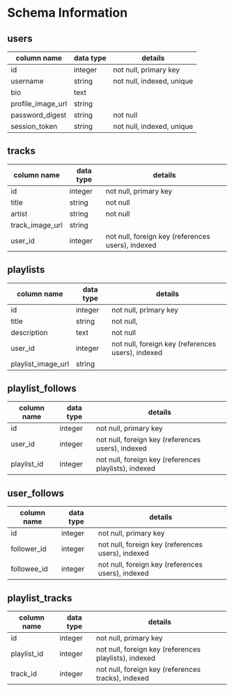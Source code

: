 # Schema Information

## users
column name     | data type | details
----------------|-----------|-----------------------
id              | integer   | not null, primary key
username        | string    | not null, indexed, unique
bio             | text      | 
profile_image_url   | string    | 
password_digest | string    | not null
session_token   | string    | not null, indexed, unique

## tracks
column name | data type | details
------------|-----------|-----------------------
id          | integer   | not null, primary key
title       | string    | not null
artist      | string    | not null
track_image_url   | string    | 
user_id     | integer   | not null, foreign key (references users), indexed


## playlists
column name | data type | details
------------|-----------|-----------------------
id          | integer   | not null, primary key
title       | string    | not null, 
description | text      | not null
user_id     | integer   | not null, foreign key (references users), indexed
playlist_image_url   | string    | 

## playlist_follows
column name | data type | details
------------|-----------|-----------------------
id          | integer   | not null, primary key
user_id     | integer    | not null, foreign key (references users), indexed
playlist_id | integer   | not null, foreign key (references playlists), indexed


## user_follows
column name | data type | details
------------|-----------|-----------------------
id          | integer   | not null, primary key
follower_id | integer   | not null, foreign key (references users), indexed
followee_id | integer   | not null, foreign key (references users), indexed

## playlist_tracks
column name | data type | details
------------|-----------|-----------------------
id          | integer   | not null, primary key
playlist_id | integer   | not null, foreign key (references playlists), indexed
track_id    | integer   | not null, foreign key (references tracks), indexed
